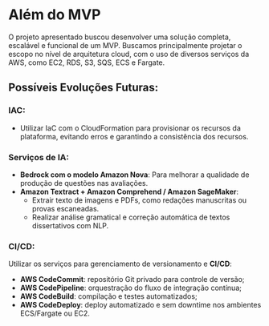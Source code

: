 # Além do MVP

O projeto apresentado buscou desenvolver uma solução completa, escalável e funcional de um MVP. Buscamos principalmente projetar o escopo no nível de arquitetura cloud, com o uso de diversos serviços da AWS, como EC2, RDS, S3, SQS, ECS e Fargate. 

## Possíveis Evoluções Futuras:

### IAC:
- Utilizar IaC com o CloudFormation para provisionar os recursos da plataforma, evitando erros e garantindo a consistência dos recursos.

### Serviços de IA:
- **Bedrock com o modelo Amazon Nova**: Para melhorar a qualidade de produção de questões nas avaliações.
- **Amazon Textract + Amazon Comprehend / Amazon SageMaker**:
    - Extrair texto de imagens e PDFs, como redações manuscritas ou provas escaneadas.
    - Realizar análise gramatical e correção automática de textos dissertativos com NLP.

### CI/CD:
Utilizar os serviços para gerenciamento de versionamento e **CI/CD**:
- **AWS CodeCommit**: repositório Git privado para controle de versão;
- **AWS CodePipeline**: orquestração do fluxo de integração contínua;
- **AWS CodeBuild**: compilação e testes automatizados;
- **AWS CodeDeploy**: deploy automatizado e sem downtime nos ambientes ECS/Fargate ou EC2.

